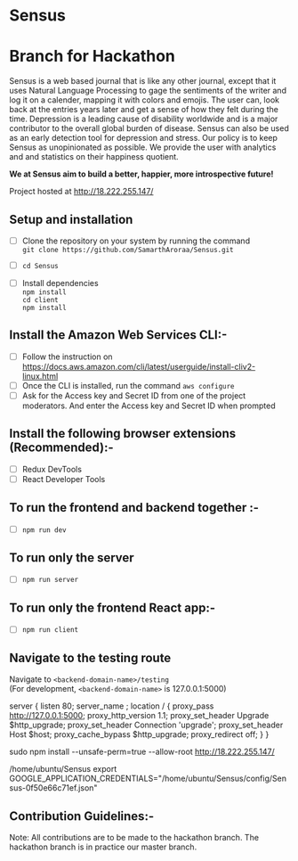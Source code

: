 # Sensus
# Branch for Hackathon
Sensus is a web based journal that is like any other journal, except that it uses Natural Language Processing to gage the sentiments of the writer and log it on a calender, mapping it with colors and emojis. The user can, look back at the entries years later and get a sense of how they felt during the time.
Depression is a leading cause of disability worldwide and is a major contributor to the overall global burden of disease. Sensus can also be used as an early detection tool for depression and stress.
Our policy  is to keep Sensus as unopinionated as possible. We provide the user with analytics and and statistics on their happiness quotient.

**We at Sensus aim to build a better, happier, more introspective future!**

Project hosted at http://18.222.255.147/

## Setup and installation

- [ ] Clone the repository on your system by running the command <br/>
      `git clone https://github.com/SamarthAroraa/Sensus.git`

- [ ] `cd Sensus`

- [ ] Install dependencies <br/>
      `npm install` <br/>
      `cd client` <br/>
      `npm install`

## Install the Amazon Web Services CLI:- 
- [ ] Follow the instruction on https://docs.aws.amazon.com/cli/latest/userguide/install-cliv2-linux.html 
- [ ] Once the CLI is installed, run the command `aws configure` 
- [ ] Ask for the Access key and Secret ID from one of the project moderators. And enter the Access key and Secret ID when prompted 
## Install the following browser extensions (Recommended):-
- [ ] Redux DevTools
- [ ] React Developer Tools

## To run the frontend and backend together :-

- [ ] `npm run dev`

## To run only the server

- [ ] `npm run server`

## To run only the frontend React app:-

- [ ] `npm run client`

## Navigate to the testing route

Navigate to
`<backend-domain-name>/testing` <br/>
(For development, `<backend-domain-name>` is 127.0.0.1:5000)

server {
    listen 80;
    server_name ;
    location / {
        proxy_pass http://127.0.0.1:5000;
        proxy_http_version 1.1;
        proxy_set_header Upgrade $http_upgrade;
        proxy_set_header Connection 'upgrade';
        proxy_set_header Host $host;
        proxy_cache_bypass $http_upgrade;
        proxy_redirect off;
     }
}

sudo npm install --unsafe-perm=true --allow-root
http://18.222.255.147/

/home/ubuntu/Sensus
export GOOGLE_APPLICATION_CREDENTIALS="/home/ubuntu/Sensus/config/Sensus-0f50e66c71ef.json"

## Contribution Guidelines:- 
 Note: All contributions are to be made to the hackathon branch. The hackathon branch is in practice our master branch.